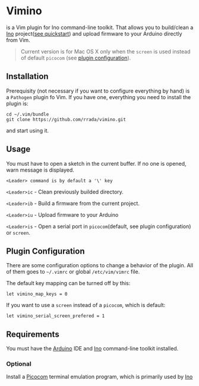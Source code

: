 # Vimino

is a Vim plugin for Ino command-line toolkit. That allows you to build/clean
a [Ino][ino] project([see quickstart](http://inotool.org/quickstart)) and upload firmware to your Arduino directly from Vim.

> Current version is for Mac OS X only when the `screen` is used instead of default `picocom` (see [plugin configuration](#plugin-configuration)). 

## Installation

Prerequisity (not necessary if you want to configure everything by hand) is a
`Pathogen` plugin fo Vim. If you have one, everything you need to install
the plugin is:

```
cd ~/.vim/bundle
git clone https://github.com/rrada/vimino.git
```

and start using it.

## Usage

You must have to open a sketch in the current buffer. If no one is opened,
warn message is displayed.

```
<Leader> command is by default a '\' key
```

`<Leader>ic` - Clean previously builded directory.

`<Leader>ib` - Build a firmware from the current project.

`<Leader>iu` - Upload firmware to your Arduino

`<Leader>is` - Open a serial port in `picocom`(default, see plugin configuration) or `screen`.


## Plugin Configuration
There are some configuration options to change a behavior of the plugin.
All of them goes to `~/.vimrc` or global `/etc/vim/vimrc` file.

The default key mapping can be turned off by this:
```
let vimino_map_keys = 0
```

If you want to use a `screen` instead of a `picocom`, which is default:
```
let vimino_serial_screen_prefered = 1
```

## Requirements

You must have the [Arduino][arduino] IDE and [Ino][ino] command-line toolkit installed.

[arduino]: http://arduino.cc/en/Main/Software
[ino]: http://inotool.org/

### Optional
Install a [Picocom][picocom] terminal emulation program, which is primarily used by [Ino][ino]

[picocom]: http://code.google.com/p/picocom/
